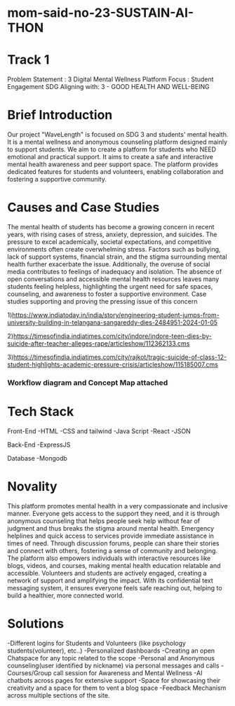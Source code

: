 # mom-said-no-23-SUSTAIN-AI-THON

# Track 1
Problem Statement : 3 
Digital Mental Wellness Platform Focus : Student Engagement
SDG Aligning with: 3 - GOOD HEALTH AND WELL-BEING

# Brief Introduction
Our project "WaveLength" is focused on SDG 3 and students' mental health. It is a mental wellness and anonymous counseling platform designed mainly to support students. We aim to create a platform for students who NEED emotional and practical support. It aims to create a safe and interactive mental health awareness and peer support space. The platform provides dedicated features for students and volunteers, enabling collaboration and fostering a supportive community.

# Causes and Case Studies
The mental health of students has become a growing concern in recent years, with rising cases of stress, anxiety, depression, and suicides. The pressure to excel academically, societal expectations, and competitive environments often create overwhelming stress. Factors such as bullying, lack of support systems, financial strain, and the stigma surrounding mental health further exacerbate the issue. Additionally, the overuse of social media contributes to feelings of inadequacy and isolation. The absence of open conversations and accessible mental health resources leaves many students feeling helpless, highlighting the urgent need for safe spaces, counseling, and awareness to foster a supportive environment.
Case studies supporting and proving the pressing issue of this concern

1)https://www.indiatoday.in/india/story/engineering-student-jumps-from-university-building-in-telangana-sangareddy-dies-2484951-2024-01-05

2)https://timesofindia.indiatimes.com/city/indore/indore-teen-dies-by-suicide-after-teacher-alleges-rape/articleshow/112362133.cms

3)https://timesofindia.indiatimes.com/city/rajkot/tragic-suicide-of-class-12-student-highlights-academic-pressure-crisis/articleshow/115185007.cms


### Workflow diagram and Concept Map attached ###

# Tech Stack

Front-End
-HTML
-CSS and tailwind
-Java Script
-React
-JSON

Back-End
-ExpressJS

Database
-Mongodb

# Novality
This platform promotes mental health in a very compassionate and inclusive manner. Everyone gets access to the support they need, and it is through anonymous counseling that helps people seek help without fear of judgment and thus breaks the stigma around mental health. Emergency helplines and quick access to services provide immediate assistance in times of need. Through discussion forums, people can share their stories and connect with others, fostering a sense of community and belonging. The platform also empowers individuals with interactive resources like blogs, videos, and courses, making mental health education relatable and accessible. Volunteers and students are actively engaged, creating a network of support and amplifying the impact. With its confidential text messaging system, it ensures everyone feels safe reaching out, helping to build a healthier, more connected world.

# Solutions
-Different logins for Students and Volunteers (like psychology students(volunteer), etc..)
-Personalized dashboards
-Creating an open Chatspace for any topic related to the scope 
-Personal and Anonymous counseling(user identified by nickname) via personal messages and calls
-Courses/Group call session for Awareness and Mental Wellness
-AI chatbots across pages for extensive support
-Space for showcasing their creativity and a space for them to vent a blog space
-Feedback Mechanism across multiple sections of the site.












